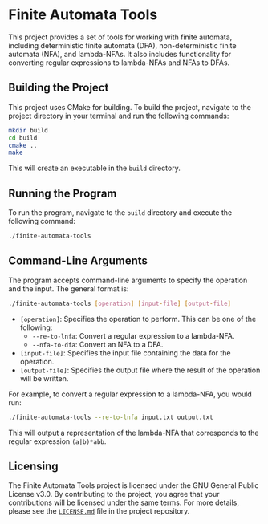 # Finite Automata Tools

This project provides a set of tools for working with finite automata, including deterministic finite automata (DFA), non-deterministic finite automata (NFA), and lambda-NFAs. It also includes functionality for converting regular expressions to lambda-NFAs and NFAs to DFAs.

## Building the Project

This project uses CMake for building. To build the project, navigate to the project directory in your terminal and run the following commands:

```sh
mkdir build
cd build
cmake ..
make
```

This will create an executable in the `build` directory.

## Running the Program

To run the program, navigate to the `build` directory and execute the following command:

```sh
./finite-automata-tools
```

## Command-Line Arguments

The program accepts command-line arguments to specify the operation and the input. The general format is:

```sh
./finite-automata-tools [operation] [input-file] [output-file]
```

- `[operation]`: Specifies the operation to perform. This can be one of the following:
  - `--re-to-lnfa`: Convert a regular expression to a lambda-NFA.
  - `--nfa-to-dfa`: Convert an NFA to a DFA.
- `[input-file]`: Specifies the input file containing the data for the operation.
- `[output-file]`: Specifies the output file where the result of the operation will be written.

For example, to convert a regular expression to a lambda-NFA, you would run:

```sh
./finite-automata-tools --re-to-lnfa input.txt output.txt
```

This will output a representation of the lambda-NFA that corresponds to the regular expression `(a|b)*abb`.

## Licensing

The Finite Automata Tools project is licensed under the GNU General Public License v3.0. By contributing to the project, you agree that your contributions will be licensed under the same terms. For more details, please see the [`LICENSE.md`](command:_github.copilot.openRelativePath?%5B%22LICENSE.md%22%5D "LICENSE.md") file in the project repository.
